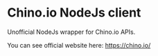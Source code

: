 # Chino.io NodeJs client
Unofficial NodeJs wrapper for Chino.io APIs.

You can see official website here: https://chino.io/